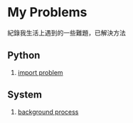# My Problems

紀錄我生活上遇到的一些難題，已解決方法

## Python

1. [import problem](./python/import_problem.md)

## System

1. [background process](./system/background_process.md)